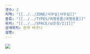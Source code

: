 ```yaml
---
갯수: 2
지역: "[[../../ZONE/사무실|사무실]]"
종류: "[[../../TYPES/여행용품|여행용품]]"
위치: "[[../../SPACE/낮은장/I|I]]"
상세위치: 흰색 바구니
설명:
---
```

![](http://192.168.50.22/images/240608_IMG_0246.jpg)